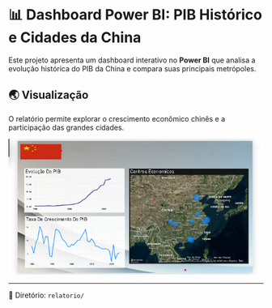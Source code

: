 # 📊 Dashboard Power BI: PIB Histórico e Cidades da China

Este projeto apresenta um dashboard interativo no **Power BI** que analisa a evolução histórica do PIB da China e compara suas principais metrópoles.

## 🌏 Visualização

O relatório permite explorar o crescimento econômico chinês e a participação das grandes cidades.

![Dashboard Power BI - Análise do PIB da China](https://github.com/Samuelsilvestre/DashboardGdpChina/blob/master/relatorio/graficos_china.png?raw=true)

---
📁 Diretório: `relatorio/`
